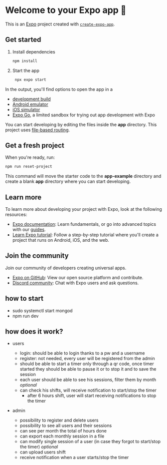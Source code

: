 # Welcome to your Expo app 👋

This is an [Expo](https://expo.dev) project created with [`create-expo-app`](https://www.npmjs.com/package/create-expo-app).

## Get started

1. Install dependencies

   ```bash
   npm install
   ```

2. Start the app

   ```bash
    npx expo start
   ```

In the output, you'll find options to open the app in a

- [development build](https://docs.expo.dev/develop/development-builds/introduction/)
- [Android emulator](https://docs.expo.dev/workflow/android-studio-emulator/)
- [iOS simulator](https://docs.expo.dev/workflow/ios-simulator/)
- [Expo Go](https://expo.dev/go), a limited sandbox for trying out app development with Expo

You can start developing by editing the files inside the **app** directory. This project uses [file-based routing](https://docs.expo.dev/router/introduction).

## Get a fresh project

When you're ready, run:

```bash
npm run reset-project
```

This command will move the starter code to the **app-example** directory and create a blank **app** directory where you can start developing.

## Learn more

To learn more about developing your project with Expo, look at the following resources:

- [Expo documentation](https://docs.expo.dev/): Learn fundamentals, or go into advanced topics with our [guides](https://docs.expo.dev/guides).
- [Learn Expo tutorial](https://docs.expo.dev/tutorial/introduction/): Follow a step-by-step tutorial where you'll create a project that runs on Android, iOS, and the web.

## Join the community

Join our community of developers creating universal apps.

- [Expo on GitHub](https://github.com/expo/expo): View our open source platform and contribute.
- [Discord community](https://chat.expo.dev): Chat with Expo users and ask questions.


## how to start
- sudo systemctl start mongod
- npm run dev

## how does it work? 
- users 
   - login: should be able to login thanks to a pw and a username
   - register: not needed, every user will be registered from the admin
   - should be able to start a timer only through a qr code, once timer started they should be able to pause it or to stop it and to save the session
   - each user should be able to see his sessions, filter them by month
   *optional*
   - can check his shifts, will receive notification to start/stop the timer
      - after 6 hours shift, user will start receiving notifications to stop the timer

- admin
   - possibility to register and delete users 
   - possibility to see all users and their sessions
   - can see per month the total of hours done
   - can export each monthly session in a file
   - can modify single session of a user (in case they forgot to start/stop the timer)
   *optional*
   - can upload users shift
   - receive notification when a user starts/stop the timer


